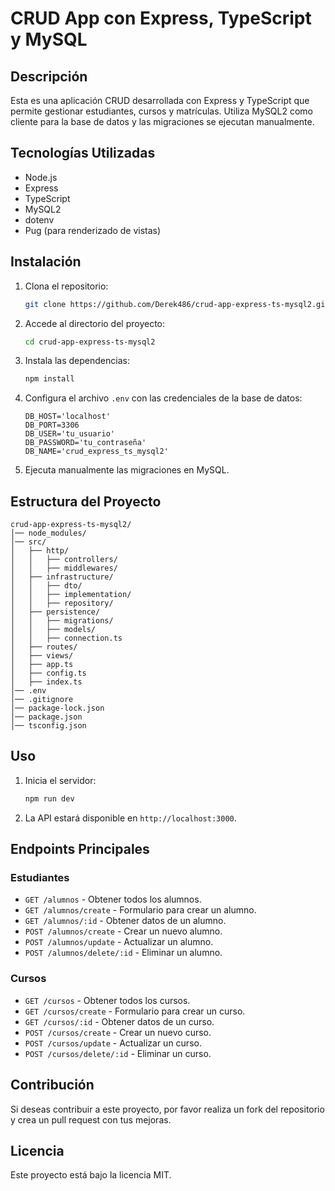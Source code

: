 # CRUD App con Express, TypeScript y MySQL

## Descripción
Esta es una aplicación CRUD desarrollada con Express y TypeScript que permite gestionar estudiantes, cursos y matrículas. Utiliza MySQL2 como cliente para la base de datos y las migraciones se ejecutan manualmente.

## Tecnologías Utilizadas
- Node.js
- Express
- TypeScript
- MySQL2
- dotenv
- Pug (para renderizado de vistas)

## Instalación
1. Clona el repositorio:
   ```sh
   git clone https://github.com/Derek486/crud-app-express-ts-mysql2.git
   ```
2. Accede al directorio del proyecto:
   ```sh
   cd crud-app-express-ts-mysql2
   ```
3. Instala las dependencias:
   ```sh
   npm install
   ```
4. Configura el archivo `.env` con las credenciales de la base de datos:
   ```env
   DB_HOST='localhost'
   DB_PORT=3306
   DB_USER='tu_usuario'
   DB_PASSWORD='tu_contraseña'
   DB_NAME='crud_express_ts_mysql2'
   ```
5. Ejecuta manualmente las migraciones en MySQL.

## Estructura del Proyecto
```
crud-app-express-ts-mysql2/
│── node_modules/
│── src/
│   ├── http/
│   │   ├── controllers/
│   │   ├── middlewares/
│   ├── infrastructure/
│   │   ├── dto/
│   │   ├── implementation/
│   │   ├── repository/
│   ├── persistence/
│   │   ├── migrations/
│   │   ├── models/
│   │   ├── connection.ts
│   ├── routes/
│   ├── views/
│   ├── app.ts
│   ├── config.ts
│   ├── index.ts
│── .env
│── .gitignore
│── package-lock.json
│── package.json
│── tsconfig.json
```

## Uso
1. Inicia el servidor:
   ```sh
   npm run dev
   ```
2. La API estará disponible en `http://localhost:3000`.

## Endpoints Principales
### Estudiantes
- `GET /alumnos` - Obtener todos los alumnos.
- `GET /alumnos/create` - Formulario para crear un alumno.
- `GET /alumnos/:id` - Obtener datos de un alumno.
- `POST /alumnos/create` - Crear un nuevo alumno.
- `POST /alumnos/update` - Actualizar un alumno.
- `POST /alumnos/delete/:id` - Eliminar un alumno.

### Cursos
- `GET /cursos` - Obtener todos los cursos.
- `GET /cursos/create` - Formulario para crear un curso.
- `GET /cursos/:id` - Obtener datos de un curso.
- `POST /cursos/create` - Crear un nuevo curso.
- `POST /cursos/update` - Actualizar un curso.
- `POST /cursos/delete/:id` - Eliminar un curso.

## Contribución
Si deseas contribuir a este proyecto, por favor realiza un fork del repositorio y crea un pull request con tus mejoras.

## Licencia
Este proyecto está bajo la licencia MIT.


